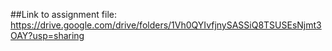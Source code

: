 ##Link to assignment file: 
https://drive.google.com/drive/folders/1Vh0QYIvfjnySASSiQ8TSUSEsNjmt3OAY?usp=sharing
